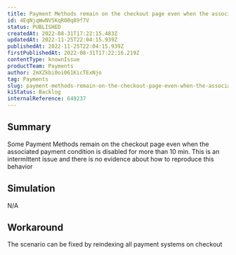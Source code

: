```yaml
---
title: Payment Methods remain on the checkout page even when the associated payment condition is disabled
id: 4EqNjqWwNVSKqR08q89f7V
status: PUBLISHED
createdAt: 2022-08-31T17:22:15.483Z
updatedAt: 2022-11-25T22:04:15.939Z
publishedAt: 2022-11-25T22:04:15.939Z
firstPublishedAt: 2022-08-31T17:22:16.219Z
contentType: knownIssue
productTeam: Payments
author: 2mXZkbi0oi061KicTExNjo
tag: Payments
slug: payment-methods-remain-on-the-checkout-page-even-when-the-associated-payment-condition-is-disabled
kiStatus: Backlog
internalReference: 649237
---
```


## Summary


Some Payment Methods remain on the checkout page even when the associated payment condition is disabled for more than 10 min. This is an intermittent issue and there is no evidence about how to reproduce this behavior



## Simulation


N/A



## Workaround


The scenario can be fixed by reindexing all payment systems on checkout


